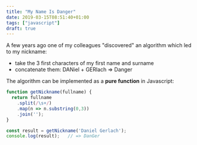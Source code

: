 ```yaml
---
title: "My Name Is Danger"
date: 2019-03-15T08:51:40+01:00
tags: ["javascript"]
draft: true
---
```


A few years ago one of my colleagues "discovered" an algorithm which
led to my nickname:

* take the 3 first characters of my first name and surname
* concatenate them: DANiel + GERlach => Danger

The algorithm can be implemented as a **pure function** in Javascript:

```javascript
function getNickname(fullname) {
  return fullname
    .split(/\s+/)
    .map(n => n.substring(0,3))
    .join('');
}

const result = getNickname('Daniel Gerlach');
console.log(result);   // => DanGer
```
